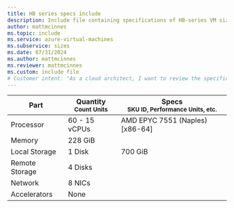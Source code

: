 ```yaml
---
title: HB series specs include
description: Include file containing specifications of HB-series VM sizes.
author: mattmcinnes
ms.topic: include
ms.service: azure-virtual-machines
ms.subservice: sizes
ms.date: 07/31/2024
ms.author: mattmcinnes
ms.reviewer: mattmcinnes
ms.custom: include file
# Customer intent: "As a cloud architect, I want to review the specifications of HB-series VM sizes so that I can determine the best options for my organization's high-performance computing needs."
---
```

| Part | Quantity <br><sup>Count Units | Specs <br><sup>SKU ID, Performance Units, etc.  |
|---|---|---|
| Processor      | 60 - 15 vCPUs     | AMD EPYC 7551 (Naples) [x86-64] |
| Memory         | 228 GiB        |    |
| Local Storage  | 1 Disk         | 700 GiB  |
| Remote Storage | 4 Disks        |  |
| Network        | 8 NICs        |  |
| Accelerators   | None            |     |
